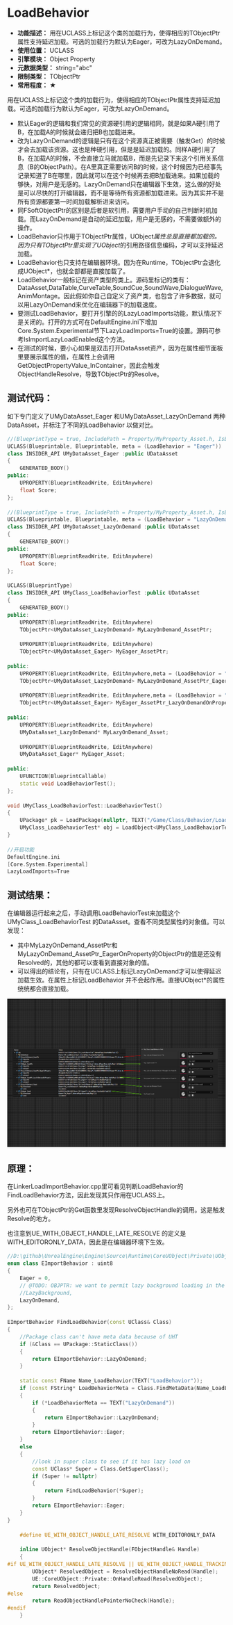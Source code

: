 ﻿# LoadBehavior

- **功能描述：** 用在UCLASS上标记这个类的加载行为，使得相应的TObjectPtr属性支持延迟加载。可选的加载行为默认为Eager，可改为LazyOnDemand。
- **使用位置：** UCLASS
- **引擎模块：** Object Property
- **元数据类型：** string="abc"
- **限制类型：** TObjectPtr
- **常用程度：** ★

用在UCLASS上标记这个类的加载行为，使得相应的TObjectPtr属性支持延迟加载。可选的加载行为默认为Eager，可改为LazyOnDemand。

- 默认Eager的逻辑和我们常见的资源硬引用的逻辑相同，就是如果A硬引用了B，在加载A的时候就会递归把B也加载进来。
- 改为LazyOnDemand的逻辑是只有在这个资源真正被需要（触发Get）的时候才会去加载该资源。这也是种硬引用，但是是延迟加载的。同样A硬引用了B，在加载A的时候，不会直接立马就加载B，而是先记录下来这个引用关系信息（B的ObjectPath）。在A里真正需要访问B的时候，这个时候因为已经事先记录知道了B在哪里，因此就可以在这个时候再去把B加载进来。如果加载的够快，对用户是无感的。LazyOnDemand只在编辑器下生效，这么做的好处是可以尽快的打开编辑器，而不是等待所有资源都加载进来。因为其实并不是所有资源都要第一时间加载解析进来访问。
- 同FSoftObjectPtr的区别是后者是软引用，需要用户手动的自己判断时机加载。而LazyOnDemand是自动的延迟加载，用户是无感的，不需要做额外的操作。
- LoadBehavior只作用于TObjectPtr属性，UObject*属性总是直接都加载的。因为只有TObjectPtr里实现了UObject*的引用路径信息编码，才可以支持延迟加载。
- LoadBehavior也只支持在编辑器环境。因为在Runtime，TObjectPtr会退化成UObject*，也就全部都是直接加载了。
- LoadBehavior一般标记在资产类型的类上。源码里标记的类有：DataAsset,DataTable,CurveTable,SoundCue,SoundWave,DialogueWave,AnimMontage。因此假如你自己自定义了资产类，也包含了许多数据，就可以用LazyOnDemand来优化在编辑器下的加载速度。
- 要测试LoadBehavior，要打开引擎的的LazyLoadImports功能，默认情况下是关闭的。打开的方式可在DefaultEngine.ini下增加Core.System.Experimental节下LazyLoadImports=True的设置。源码可参考IsImportLazyLoadEnabled这个方法。
- 在测试的时候，要小心如果是双击打开DataAsset资产，因为在属性细节面板里要展示属性的值，在属性上会调用GetObjectPropertyValue_InContainer，因此会触发ObjectHandleResolve，导致TObjectPtr的Resolve。

## 测试代码：

如下专门定义了UMyDataAsset_Eager 和UMyDataAsset_LazyOnDemand 两种DataAsset，并标注了不同的LoadBehavior 以做对比。

```cpp
//(BlueprintType = true, IncludePath = Property/MyProperty_Asset.h, IsBlueprintBase = true, LoadBehavior = Eager, ModuleRelativePath = Property/MyProperty_Asset.h)
UCLASS(Blueprintable, Blueprintable, meta = (LoadBehavior = "Eager"))
class INSIDER_API UMyDataAsset_Eager :public UDataAsset
{
	GENERATED_BODY()
public:
	UPROPERTY(BlueprintReadWrite, EditAnywhere)
	float Score;
};

//(BlueprintType = true, IncludePath = Property/MyProperty_Asset.h, IsBlueprintBase = true, LoadBehavior = LazyOnDemand, ModuleRelativePath = Property/MyProperty_Asset.h)
UCLASS(Blueprintable, Blueprintable, meta = (LoadBehavior = "LazyOnDemand"))
class INSIDER_API UMyDataAsset_LazyOnDemand :public UDataAsset
{
	GENERATED_BODY()
public:
	UPROPERTY(BlueprintReadWrite, EditAnywhere)
	float Score;
};

UCLASS(BlueprintType)
class INSIDER_API UMyClass_LoadBehaviorTest :public UDataAsset
{
	GENERATED_BODY()
public:
	UPROPERTY(BlueprintReadWrite, EditAnywhere)
	TObjectPtr<UMyDataAsset_LazyOnDemand> MyLazyOnDemand_AssetPtr;

	UPROPERTY(BlueprintReadWrite, EditAnywhere)
	TObjectPtr<UMyDataAsset_Eager> MyEager_AssetPtr;

public:
	UPROPERTY(BlueprintReadWrite, EditAnywhere,meta = (LoadBehavior = "Eager"))
	TObjectPtr<UMyDataAsset_LazyOnDemand> MyLazyOnDemand_AssetPtr_EagerOnProperty;

	UPROPERTY(BlueprintReadWrite, EditAnywhere,meta = (LoadBehavior = "LazyOnDemand"))
	TObjectPtr<UMyDataAsset_Eager> MyEager_AssetPtr_LazyOnDemandOnProperty;

public:
	UPROPERTY(BlueprintReadWrite, EditAnywhere)
	UMyDataAsset_LazyOnDemand* MyLazyOnDemand_Asset;

	UPROPERTY(BlueprintReadWrite, EditAnywhere)
	UMyDataAsset_Eager* MyEager_Asset;

public:
	UFUNCTION(BlueprintCallable)
	static void LoadBehaviorTest();
};

void UMyClass_LoadBehaviorTest::LoadBehaviorTest()
{
	UPackage* pk = LoadPackage(nullptr, TEXT("/Game/Class/Behavior/LoadBehavior/DA_LoadBehaviorTest"), 0);
	UMyClass_LoadBehaviorTest* obj = LoadObject<UMyClass_LoadBehaviorTest>(pk, TEXT("DA_LoadBehaviorTest"));
}

//开启功能
DefaultEngine.ini
[Core.System.Experimental]
LazyLoadImports=True
```

## 测试结果：

在编辑器运行起来之后，手动调用LoadBehaviorTest来加载这个UMyClass_LoadBehaviorTest 的DataAsset。查看不同类型属性的对象值。可以发现：

- 其中MyLazyOnDemand_AssetPtr和MyLazyOnDemand_AssetPtr_EagerOnProperty的ObjectPtr的值是还没有Resolved的，其他的都可以查看到直接对象的值。
- 可以得出的结论有，只有在UCLASS上标记LazyOnDemand才可以使得延迟加载生效。在属性上标记LoadBehavior 并不会起作用。直接UObject*的属性统统都会直接加载。

![Untitled](Untitled.png)

## 原理：

在LinkerLoadImportBehavior.cpp里可看见判断LoadBehavior的FindLoadBehavior方法，因此发现其只作用在UCLASS上。

另外也可在TObjectPtr的Get函数里发现ResolveObjectHandle的调用。这是触发Resolve的地方。

也注意到UE_WITH_OBJECT_HANDLE_LATE_RESOLVE 的定义是WITH_EDITORONLY_DATA，因此是在编辑器环境下生效。

```cpp
//D:\github\UnrealEngine\Engine\Source\Runtime\CoreUObject\Private\UObject\LinkerLoadImportBehavior.cpp
enum class EImportBehavior : uint8
{
	Eager = 0,
	// @TODO: OBJPTR: we want to permit lazy background loading in the future
	//LazyBackground,
	LazyOnDemand,
};

EImportBehavior FindLoadBehavior(const UClass& Class)
{
	//Package class can't have meta data because of UHT
	if (&Class == UPackage::StaticClass())
	{
		return EImportBehavior::LazyOnDemand;
	}

	static const FName Name_LoadBehavior(TEXT("LoadBehavior"));
	if (const FString* LoadBehaviorMeta = Class.FindMetaData(Name_LoadBehavior))
	{
		if (*LoadBehaviorMeta == TEXT("LazyOnDemand"))
		{
			return EImportBehavior::LazyOnDemand;
		}
		return EImportBehavior::Eager;
	}
	else
	{
		//look in super class to see if it has lazy load on
		const UClass* Super = Class.GetSuperClass();
		if (Super != nullptr)
		{
			return FindLoadBehavior(*Super);
		}
		return EImportBehavior::Eager;
	}
}

	#define UE_WITH_OBJECT_HANDLE_LATE_RESOLVE WITH_EDITORONLY_DATA

	inline UObject* ResolveObjectHandle(FObjectHandle& Handle)
	{
#if UE_WITH_OBJECT_HANDLE_LATE_RESOLVE || UE_WITH_OBJECT_HANDLE_TRACKING
		UObject* ResolvedObject = ResolveObjectHandleNoRead(Handle);
		UE::CoreUObject::Private::OnHandleRead(ResolvedObject);
		return ResolvedObject;
#else
		return ReadObjectHandlePointerNoCheck(Handle);
#endif
	}
```